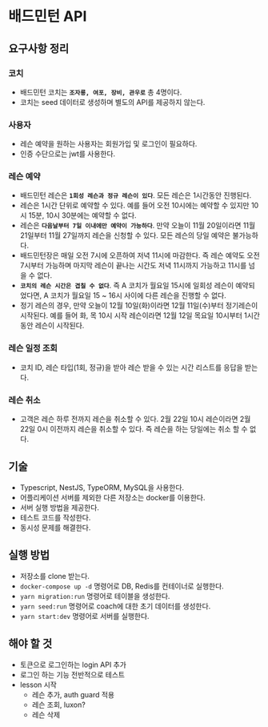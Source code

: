 # 배드민턴 API

## 요구사항 정리

### 코치

- 배드민턴 코치는 **`조자룡, 여포, 장비, 관우로`** 총 4명이다.
- 코치는 seed 데이터로 생성하며 별도의 API를 제공하지 않는다.

### 사용자

- 레슨 예약을 원하는 사용자는 회원가입 및 로그인이 필요하다.
- 인증 수단으로는 jwt를 사용한다.

### 레슨 예약

- 배드민턴 레슨은 **`1회성 레슨과 정규 레슨이 있다`**. 모든 레슨은 1시간동안 진행된다.
- 레슨은 1시간 단위로 예약할 수 있다. 예를 들어 오전 10시에는 예약할 수 있지만 10시 15분, 10시 30분에는 예약할 수 없다.
- 레슨은 **`다음날부터 7일 이내에만 예약이 가능하다`**. 만약 오늘이 11월 20일이라면 11월 21일부터 11월 27일까지 레슨을 신청할 수 있다. 모든 레슨의 당일 예약은 불가능하다.
- 배드민턴장은 매일 오전 7시에 오픈하여 저녁 11시에 마감한다. 즉 레슨 예약도 오전 7시부터 가능하며 마지막 레슨이 끝나는 시간도 저녁 11시까지 가능하고 11시를 넘을 수 없다.
- **`코치의 레슨 시간은 겹칠 수 없다`**. 즉 A 코치가 월요일 15시에 일회성 레슨이 예약되었다면, A 코치가 월요일 15 ~ 16시 사이에 다른 레슨을 진행할 수 없다.
- 정기 레슨의 경우, 만약 오늘이 12월 10일(화)이라면 12월 11일(수)부터 정기레슨이 시작된다. 예를 들어 화, 목 10시 시작 레슨이라면 12월 12일 목요일 10시부터 1시간 동안 레슨이 시작된다.

### 레슨 일정 조회

- 코치 ID, 레슨 타입(1회, 정규)을 받아 레슨 받을 수 있는 시간 리스트를 응답을 받는다.

### 레슨 취소

- 고객은 레슨 하루 전까지 레슨을 취소할 수 있다. 2월 22일 10시 레슨이라면 2월 22일 0시 이전까지 레슨을 취소할 수 있다. 즉 레슨을 하는 당일에는 취소 할 수 없다.

## 기술

- Typescript, NestJS, TypeORM, MySQL을 사용한다.
- 어플리케이션 서버를 제외한 다른 저장소는 docker를 이용한다.
- 서버 실행 방법을 제공한다.
- 테스트 코드를 작성한다.
- 동시성 문제를 해결한다.

## 실행 방법

- 저장소를 clone 받는다.
- `docker-compose up -d` 명령어로 DB, Redis를 컨테이너로 실행한다.
- `yarn migration:run` 명령어로 테이블을 생성한다.
- `yarn seed:run` 명령어로 coach에 대한 초기 데이터를 생성한다.
- `yarn start:dev` 명령어로 서버를 실행한다.

## 해야 할 것

- 토큰으로 로그인하는 login API 추가
- 로그인 하는 기능 전반적으로 테스트
- lesson 시작
  - 레슨 추가, auth guard 적용
  - 레슨 조회, luxon?
  - 레슨 삭제
